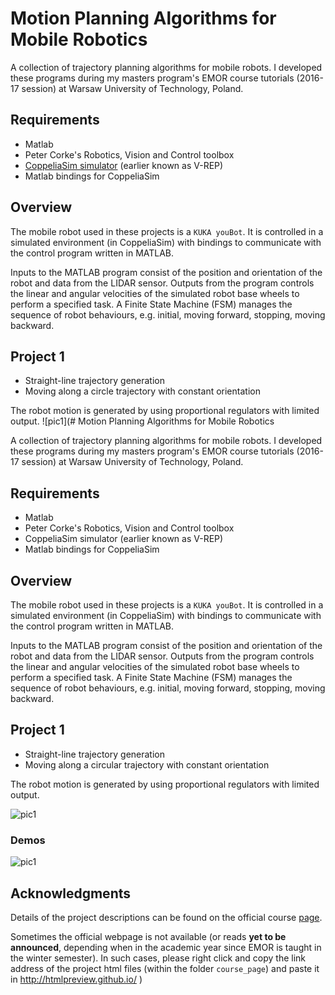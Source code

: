 # Motion Planning Algorithms for Mobile Robotics

A collection of trajectory planning algorithms for mobile robots. I developed these programs during my masters program's EMOR course tutorials (2016-17 session) at Warsaw University of Technology, Poland.

## Requirements
- Matlab
- Peter Corke's Robotics, Vision and Control toolbox
- [CoppeliaSim simulator](https://coppeliarobotics.com/) (earlier known as V-REP)
- Matlab bindings for CoppeliaSim

## Overview

The mobile robot used in these projects is a ```KUKA youBot```. It is controlled in a simulated environment (in CoppeliaSim) with bindings to communicate with the control program written in MATLAB.

Inputs to the MATLAB program consist of the position and orientation of the robot and data from the LIDAR sensor. Outputs from the program controls the linear and angular velocities of the simulated robot base wheels to perform a specified task. A Finite State Machine (FSM) manages the sequence of robot behaviours, e.g. initial, moving forward, stopping, moving backward.


## Project 1

- Straight-line trajectory generation
- Moving along a circle trajectory with constant orientation

The robot motion is generated by using proportional regulators with limited output.
![pic1](# Motion Planning Algorithms for Mobile Robotics

A collection of trajectory planning algorithms for mobile robots. I developed these programs during my masters program's EMOR course tutorials (2016-17 session) at Warsaw University of Technology, Poland.

## Requirements
- Matlab
- Peter Corke's Robotics, Vision and Control toolbox
- CoppeliaSim simulator (earlier known as V-REP)
- Matlab bindings for CoppeliaSim

## Overview

The mobile robot used in these projects is a ```KUKA youBot```. It is controlled in a simulated environment (in CoppeliaSim) with bindings to communicate with the control program written in MATLAB.

Inputs to the MATLAB program consist of the position and orientation of the robot and data from the LIDAR sensor. Outputs from the program controls the linear and angular velocities of the simulated robot base wheels to perform a specified task. A Finite State Machine (FSM) manages the sequence of robot behaviours, e.g. initial, moving forward, stopping, moving backward.

## Project 1

- Straight-line trajectory generation
- Moving along a circular trajectory with constant orientation

The robot motion is generated by using proportional regulators with limited output.

![pic1](https://github.com/d-misra/Motion-planning-for-mobile-robots/blob/master/images/demo1.png)

### Demos

![[pic1](https://github.com/d-misra/Motion-planning-for-mobile-robots/blob/master/images/vid1a.png)](https://www.youtube.com/watch?v=2hio_rtz3Eo&list=PL_YwiAugLEtttmmWlvKiAS9Hh5PVcbsTU&index=2&t=0s)


## Acknowledgments

Details of the project descriptions can be found on the official course [page](http://rcprg-ros-pkg.github.io/emor_trs/index.html).

Sometimes the official webpage is not available (or reads **yet to be announced**, depending when in the academic year since EMOR is taught in the winter semester). In such cases, please right click and copy the link address of the project html files (within the folder ```course_page```) and paste it in http://htmlpreview.github.io/
)
